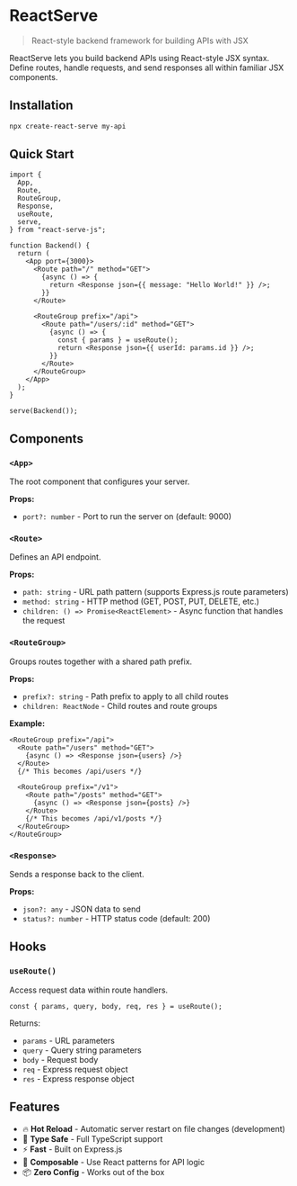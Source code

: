 # ReactServe

> React-style backend framework for building APIs with JSX

ReactServe lets you build backend APIs using React-style JSX syntax. Define routes, handle requests, and send responses all within familiar JSX components.

## Installation

```bash
npx create-react-serve my-api
```

## Quick Start

```tsx
import {
  App,
  Route,
  RouteGroup,
  Response,
  useRoute,
  serve,
} from "react-serve-js";

function Backend() {
  return (
    <App port={3000}>
      <Route path="/" method="GET">
        {async () => {
          return <Response json={{ message: "Hello World!" }} />;
        }}
      </Route>

      <RouteGroup prefix="/api">
        <Route path="/users/:id" method="GET">
          {async () => {
            const { params } = useRoute();
            return <Response json={{ userId: params.id }} />;
          }}
        </Route>
      </RouteGroup>
    </App>
  );
}

serve(Backend());
```

## Components

### `<App>`

The root component that configures your server.

**Props:**

- `port?: number` - Port to run the server on (default: 9000)

### `<Route>`

Defines an API endpoint.

**Props:**

- `path: string` - URL path pattern (supports Express.js route parameters)
- `method: string` - HTTP method (GET, POST, PUT, DELETE, etc.)
- `children: () => Promise<ReactElement>` - Async function that handles the request

### `<RouteGroup>`

Groups routes together with a shared path prefix.

**Props:**

- `prefix?: string` - Path prefix to apply to all child routes
- `children: ReactNode` - Child routes and route groups

**Example:**

```tsx
<RouteGroup prefix="/api">
  <Route path="/users" method="GET">
    {async () => <Response json={users} />}
  </Route>
  {/* This becomes /api/users */}

  <RouteGroup prefix="/v1">
    <Route path="/posts" method="GET">
      {async () => <Response json={posts} />}
    </Route>
    {/* This becomes /api/v1/posts */}
  </RouteGroup>
</RouteGroup>
```

### `<Response>`

Sends a response back to the client.

**Props:**

- `json?: any` - JSON data to send
- `status?: number` - HTTP status code (default: 200)

## Hooks

### `useRoute()`

Access request data within route handlers.

```tsx
const { params, query, body, req, res } = useRoute();
```

Returns:

- `params` - URL parameters
- `query` - Query string parameters
- `body` - Request body
- `req` - Express request object
- `res` - Express response object

## Features

- 🔥 **Hot Reload** - Automatic server restart on file changes (development)
- 🎯 **Type Safe** - Full TypeScript support
- ⚡ **Fast** - Built on Express.js
- 🧩 **Composable** - Use React patterns for API logic
- 📦 **Zero Config** - Works out of the box
